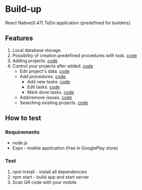 
# Build-up
React Native(0.47) ToDo application (predefined for builders).

## Features

1. Local database storage.
2. Possibility of creation predefined procedures with task. [code](https://github.com/bzhk/build-up/blob/master/comps/ProceduresLibrary/LibraryList.js)
3. Adding projects. [code](https://github.com/bzhk/build-up/blob/master/comps/DetailsComps/add/AddNewProject.js)
4. Control your projects after added. [code](https://github.com/bzhk/build-up/blob/master/comps/ProjectsList.js)
    - Edit project's data. [code](https://github.com/bzhk/build-up/blob/master/comps/DetailsComps/MainInfo.js)
    - Add procedures. [code](https://github.com/bzhk/build-up/blob/master/comps/DetailsComps/ProcInfo.js)
      - Add new tasks. [code](https://github.com/bzhk/build-up/blob/master/comps/DetailsComps/add/addNewTask.js)
      - Edit tasks. [code](https://github.com/bzhk/build-up/blob/master/comps/DetailsComps/add/EditTask.js)
      - Mark done tasks. [code](https://github.com/bzhk/build-up/blob/master/comps/DetailsComps/Rows/ProceduresRow.js)
    - Add/remove issues. [code](https://github.com/bzhk/build-up/blob/master/comps/DetailsComps/IssuesInfo.js)
    - Searching existing projects. [code](https://github.com/bzhk/build-up/blob/master/comps/ProjectsList.js)
    
## How to test

### Requirements

* node.js
* Expo - mobile application (free in GooglePlay store)

### Test

1. npm install - install all dependencies
2. npm start - build app and start server
3. Scan QR code with your mobile

